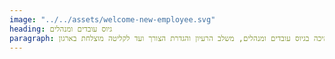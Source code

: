 ```yaml
---
image: "../../assets/welcome-new-employee.svg"
heading: גיוס עובדים ומנהלים
paragraph: תמיכה בגיוס עובדים ומנהלים, משלב הרעיון והגדרת הצורך ועד לקליטה מוצלחת בארגון
---
```

